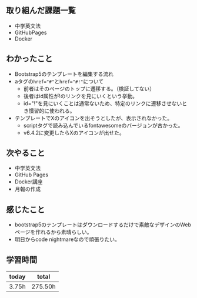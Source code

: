 ## 取り組んだ課題一覧

- 中学英文法
- GitHubPages
- Docker
## わかったこと

- Bootstrap5のテンプレートを編集する流れ
- aタグの`href="#"`と`href="#!"`について
	- 前者はそのページのトップに遷移する。（検証してない）
	- 後者はid属性が!のリンクを見にいくという挙動。
	- id="!"を見にいくことは通常ないため、特定のリンクに遷移させないとき慣習的に使われる。
- テンプレートでXのアイコンを出そうとしたが、表示されなかった。
	- scriptタグで読み込んでいるfontawesomeのバージョンが古かった。
	- v6.4.2に変更したらXのアイコンが出せた。
## 次やること

- 中学英文法
- GitHub Pages
- Docker講座
- 月報の作成
## 感じたこと
- bootstrap5のテンプレートはダウンロードするだけで素敵なデザインのWebページを作れるから素晴らしい。
- 明日からcode nightmareなので頑張りたい。
## 学習時間

| today | total   |
| ----- | ------- |
| 3.75h | 275.50h |
